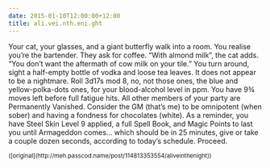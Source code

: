 ```yaml
---
date: 2015-01-10T12:00:00+12:00
title: ali.vei.nth.eni.ght
---
```


Your cat, your glasses, and a giant butterfly walk into a room. You realise
you’re the bartender. They ask for coffee. “With almond milk”, the cat adds.
“You don’t want the aftermath of cow milk on your tile.” You turn around, sight
a half-empty bottle of vodka and loose tea leaves. It does not appear to be a
nightmare. Roll 3d17s mod 8, no, not those ones, the blue and yellow-polka-dots
ones, for your blood-alcohol level in ppm. You have 9¾ moves left before full
fatigue hits. All other members of your party are Permanently Vanished.
Consider the GM (that’s me) to be omnipotent (when sober) and having a fondness
for chocolates (white). As a reminder, you have Steel Skin Level 9 applied, a
full Spell Book, and Magic Points to last you until Armageddon comes… which
should be in 25 minutes, give or take a couple dozen seconds, according to
today’s schedule. Proceed.

<small>
([original](http://meh.passcod.name/post/114813353554/aliveinthenight))
</small>
